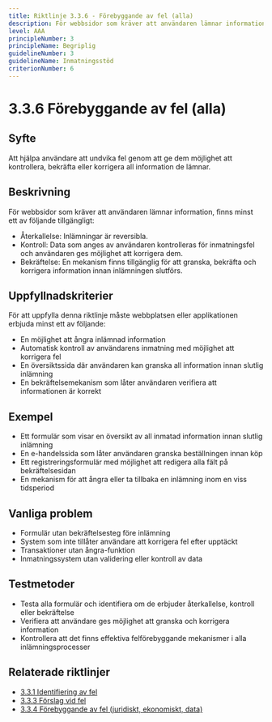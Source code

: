```yaml
---
title: Riktlinje 3.3.6 - Förebyggande av fel (alla)
description: För webbsidor som kräver att användaren lämnar information, finns minst ett av följande tillgängligt - återkallelse, kontroll, bekräftelse, eller möjlighet att korrigera inlämnad information.
level: AAA
principleNumber: 3
principleName: Begriplig
guidelineNumber: 3
guidelineName: Inmatningsstöd
criterionNumber: 6
---
```


# 3.3.6 Förebyggande av fel (alla)

## Syfte

Att hjälpa användare att undvika fel genom att ge dem möjlighet att kontrollera, bekräfta eller korrigera all information de lämnar.

## Beskrivning

För webbsidor som kräver att användaren lämnar information, finns minst ett av följande tillgängligt:

- Återkallelse: Inlämningar är reversibla.
- Kontroll: Data som anges av användaren kontrolleras för inmatningsfel och användaren ges möjlighet att korrigera dem.
- Bekräftelse: En mekanism finns tillgänglig för att granska, bekräfta och korrigera information innan inlämningen slutförs.

## Uppfyllnadskriterier

För att uppfylla denna riktlinje måste webbplatsen eller applikationen erbjuda minst ett av följande:

- En möjlighet att ångra inlämnad information
- Automatisk kontroll av användarens inmatning med möjlighet att korrigera fel
- En översiktssida där användaren kan granska all information innan slutlig inlämning
- En bekräftelsemekanism som låter användaren verifiera att informationen är korrekt

## Exempel

- Ett formulär som visar en översikt av all inmatad information innan slutlig inlämning
- En e-handelssida som låter användaren granska beställningen innan köp
- Ett registreringsformulär med möjlighet att redigera alla fält på bekräftelsesidan
- En mekanism för att ångra eller ta tillbaka en inlämning inom en viss tidsperiod

## Vanliga problem

- Formulär utan bekräftelsesteg före inlämning
- System som inte tillåter användare att korrigera fel efter upptäckt
- Transaktioner utan ångra-funktion
- Inmatningssystem utan validering eller kontroll av data

## Testmetoder

- Testa alla formulär och identifiera om de erbjuder återkallelse, kontroll eller bekräftelse
- Verifiera att användare ges möjlighet att granska och korrigera information
- Kontrollera att det finns effektiva felförebyggande mekanismer i alla inlämningsprocesser

## Relaterade riktlinjer

- [3.3.1 Identifiering av fel](/wcag/3/3/1/identifiering-av-fel)
- [3.3.3 Förslag vid fel](/wcag/3/3/3/forslag-vid-fel)
- [3.3.4 Förebyggande av fel (juridiskt, ekonomiskt, data)](/wcag/3/3/4/forebyggande-av-fel-juridiskt-ekonomiskt-data)
